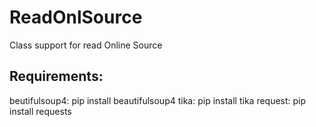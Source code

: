 # ReadOnlSource
Class support for read Online Source

## Requirements:
beutifulsoup4: pip install beautifulsoup4
tika: pip install tika
request: pip install requests
